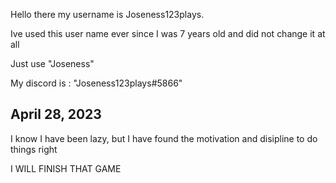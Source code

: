  Hello there my username is Joseness123plays.
 
 Ive used this user name ever since I was 7 years old and did not change it at all
 
 Just use "Joseness"
 
 My discord is : "Joseness123plays#5866"
 
 April 28, 2023
--------------
I know I have been lazy, but I have found the motivation and disipline to do things right

I WILL FINISH THAT GAME
